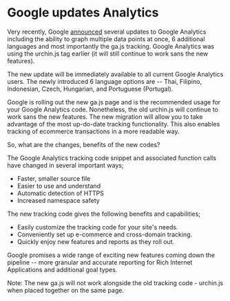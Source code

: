 # Google updates Analytics

Very recently, Google <a href="http://analytics.blogspot.com/2007/12/announcing-new-graphing-tools-gajs.html">announced</a> several updates to Google Analytics including the ability to graph multiple data points at once, 6 additional languages and most importantly the ga.js tracking. Google Analytics was using the urchin.js tag earlier (it will still continue to work sans the new features).

The new update will be immediately available to all current Google Analytics users. The newly introduced 6 language options are -- Thai, Filipino, Indonesian, Czech, Hungarian, and Portuguese (Portugal).

Google is rolling out the new ga.js page and is the recommended usage for your Google Analytics code. Nonetheless, the old urchin.js will continue to work sans the new features. The new migration will allow you to take advantage of the most up-do-date tracking functionality. This also enables tracking of ecommerce transactions in a more readable way.

So, what are the changes, benefits of the new codes?

The Google Analytics tracking code snippet and associated function calls have changed in several important ways;

- Faster, smaller source file
- Easier to use and understand
- Automatic detection of HTTPS
- Increased namespace safety

The new tracking code gives the following benefits and capabilities;

- Easily customize the tracking code for your site's needs.
- Conveniently set up e-commerce and cross-domain tracking.
- Quickly enjoy new features and reports as they roll out.

Google promises a wide range of exciting new features coming down the pipeline -- more granular and accurate reporting for Rich Internet Applications and additional goal types.

Note: The new ga.js will not work alongside the old tracking code - urchin.js when placed together on the same page. 